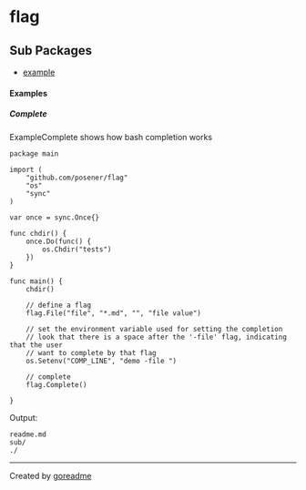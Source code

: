 # flag

## Sub Packages

* [example](./example)

#### Examples

##### Complete

ExampleComplete shows how bash completion works

```golang
package main

import (
	"github.com/posener/flag"
	"os"
	"sync"
)

var once = sync.Once{}

func chdir() {
	once.Do(func() {
		os.Chdir("tests")
	})
}

func main() {
	chdir()

	// define a flag
	flag.File("file", "*.md", "", "file value")

	// set the environment variable used for setting the completion
	// look that there is a space after the '-file' flag, indicating that the user
	// want to complete by that flag
	os.Setenv("COMP_LINE", "demo -file ")

	// complete
	flag.Complete()

}

```

 Output:

```
readme.md
sub/
./

```


---

Created by [goreadme](https://github.com/apps/goreadme)
